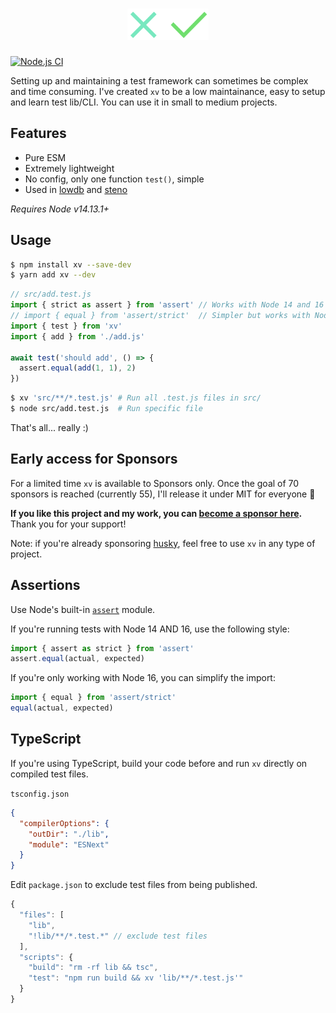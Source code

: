 <h1 align="center">
  <img src="xv.svg" alt="xv" height=50>
</h1>

[![Node.js CI](https://github.com/typicode/xv/actions/workflows/node.js.yml/badge.svg)](https://github.com/typicode/xv/actions/workflows/node.js.yml)

Setting up and maintaining a test framework can sometimes be complex and time consuming. I've created `xv` to be a low maintainance, easy to setup and learn test lib/CLI. You can use it in small to medium projects.

## Features

- Pure ESM
- Extremely lightweight
- No config, only one function `test()`, simple
- Used in [lowdb](https://github.com/typicode/lowdb) and [steno](https://github.com/typicode/steno)

_Requires Node v14.13.1+_

## Usage

```sh
$ npm install xv --save-dev
$ yarn add xv --dev
```

```js
// src/add.test.js
import { strict as assert } from 'assert' // Works with Node 14 and 16
// import { equal } from 'assert/strict'  // Simpler but works with Node 16 only
import { test } from 'xv'
import { add } from './add.js'

await test('should add', () => {
  assert.equal(add(1, 1), 2)
})
```

```sh
$ xv 'src/**/*.test.js' # Run all .test.js files in src/
$ node src/add.test.js  # Run specific file
```

That's all... really :)

## Early access for Sponsors

For a limited time `xv` is available to Sponsors only. Once the goal of 70 sponsors is reached (currently 55), I'll release it under MIT for everyone 🎉

__If you like this project and my work, you can [become a sponsor here](https://github.com/sponsors/typicode).__ Thank you for your support!

Note: if you're already sponsoring [husky](https://github.com/typicode/husky), feel free to use `xv` in any type of project.

## Assertions

Use Node's built-in [`assert`](https://nodejs.org/api/assert.html) module.

If you're running tests with Node 14 AND 16, use the following style:

```js
import { assert as strict } from 'assert'
assert.equal(actual, expected)
```

If you're only working with Node 16, you can simplify the import:

```js
import { equal } from 'assert/strict'
equal(actual, expected)
```

## TypeScript

If you're using TypeScript, build your code before and run `xv` directly on compiled test files.

`tsconfig.json`

```json
{
  "compilerOptions": {
    "outDir": "./lib",
    "module": "ESNext"
  }
}
```

Edit `package.json` to exclude test files from being published.

```js
{
  "files": [
    "lib",
    "!lib/**/*.test.*" // exclude test files
  ],
  "scripts": {
    "build": "rm -rf lib && tsc",
    "test": "npm run build && xv 'lib/**/*.test.js'"
  }
}
```
